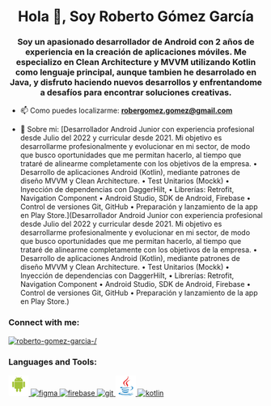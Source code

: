<h1 align="center">Hola 👋, Soy Roberto Gómez García</h1>
<h3 align="center">Soy un apasionado desarrollador de Android con 2 años de experiencia en la creación de aplicaciones móviles. Me especializo en Clean Architecture y MVVM utilizando Kotlin como lenguaje principal, aunque tambien he desarrolado en Java, y disfruto haciendo nuevos desarrollos y enfrentandome a desafíos para encontrar soluciones creativas.</h3>

- 📫 Como puedes localizarme: **robergomez.gomez@gmail.com**

- 📄 Sobre mi: [Desarrollador Android Junior con experiencia profesional desde Julio del 2022 y curricular desde 2021. Mi objetivo es desarrollarme profesionalmente y evolucionar en mi sector, de modo que busco oportunidades que me permitan hacerlo, al tiempo que trataré de alinearme completamente con los objetivos de la empresa. • Desarrollo de aplicaciones Android (Kotlin), mediante patrones de diseño MVVM y Clean Architecture. • Test Unitarios (Mockk) • Inyección de dependencias con DaggerHilt, • Librerías: Retrofit, Navigation Component • Android Studio, SDK de Android, Firebase • Control de versiones Git, GitHub • Preparación y lanzamiento de la app en Play Store.](Desarrollador Android Junior con experiencia profesional desde Julio del 2022 y curricular desde 2021. Mi objetivo es desarrollarme profesionalmente y evolucionar en mi sector, de modo que busco oportunidades que me permitan hacerlo, al tiempo que trataré de alinearme completamente con los objetivos de la empresa. • Desarrollo de aplicaciones Android (Kotlin), mediante patrones de diseño MVVM y Clean Architecture. • Test Unitarios (Mockk) • Inyección de dependencias con DaggerHilt, • Librerías: Retrofit, Navigation Component • Android Studio, SDK de Android, Firebase • Control de versiones Git, GitHub • Preparación y lanzamiento de la app en Play Store.)

<h3 align="left">Connect with me:</h3>
<p align="left">
<a href="https://linkedin.com/in/roberto-gomez-garcia-/" target="blank"><img align="center" src="https://raw.githubusercontent.com/rahuldkjain/github-profile-readme-generator/master/src/images/icons/Social/linked-in-alt.svg" alt="roberto-gomez-garcia-/" height="30" width="40" /></a>
</p>

<h3 align="left">Languages and Tools:</h3>
<p align="left"> <a href="https://developer.android.com" target="_blank" rel="noreferrer"> <img src="https://raw.githubusercontent.com/devicons/devicon/master/icons/android/android-original-wordmark.svg" alt="android" width="40" height="40"/> </a> <a href="https://www.figma.com/" target="_blank" rel="noreferrer"> <img src="https://www.vectorlogo.zone/logos/figma/figma-icon.svg" alt="figma" width="40" height="40"/> </a> <a href="https://firebase.google.com/" target="_blank" rel="noreferrer"> <img src="https://www.vectorlogo.zone/logos/firebase/firebase-icon.svg" alt="firebase" width="40" height="40"/> </a> <a href="https://git-scm.com/" target="_blank" rel="noreferrer"> <img src="https://www.vectorlogo.zone/logos/git-scm/git-scm-icon.svg" alt="git" width="40" height="40"/> </a> <a href="https://www.java.com" target="_blank" rel="noreferrer"> <img src="https://raw.githubusercontent.com/devicons/devicon/master/icons/java/java-original.svg" alt="java" width="40" height="40"/> </a> <a href="https://kotlinlang.org" target="_blank" rel="noreferrer"> <img src="https://www.vectorlogo.zone/logos/kotlinlang/kotlinlang-icon.svg" alt="kotlin" width="40" height="40"/> </a> </p>

